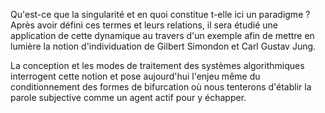 Qu'est-ce que la singularité et en quoi constitue t-elle ici un paradigme ? Après avoir défini ces termes et leurs relations, il sera étudié une application de cette dynamique au travers d'un exemple afin de mettre en lumière la notion d'individuation de Gilbert Simondon et Carl Gustav Jung.

La conception et les modes de traitement des systèmes algorithmiques interrogent cette notion et pose aujourd'hui l'enjeu même du conditionnement des formes de bifurcation où nous tenterons d'établir la parole subjective comme un agent actif pour y échapper.
